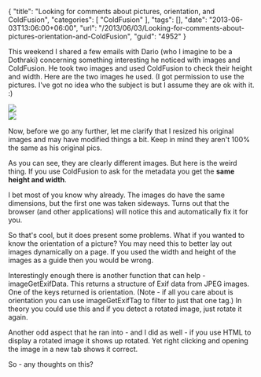 {
	"title": "Looking for comments about pictures, orientation, and ColdFusion",
	"categories": [
		"ColdFusion"
	],
	"tags": [],
	"date": "2013-06-03T13:06:00+06:00",
	"url": "/2013/06/03/Looking-for-comments-about-pictures-orientation-and-ColdFusion",
	"guid": "4952"
}

This weekend I shared a few emails with Dario (who I imagine to be a Dothraki) concerning something interesting he noticed with images and ColdFusion. He took two images and used ColdFusion to check their height and width. Here are the two images he used. (I got permission to use the pictures. I've got no idea who the subject is but I assume they are ok with it. :)
<!--more-->
<img src="http://www.raymondcamden.com/images/s1.jpg" />
<br/>
<img src="http://www.raymondcamden.com/images/s2.jpg" />

Now, before we go any further, let me clarify that I resized his original images and may have modified things a bit. Keep in mind they aren't 100% the same as his original pics.

As you can see, they are clearly different images. But here is the weird thing. If you use ColdFusion to ask for the metadata you get the <strong>same height and width</strong>.

I bet most of you know why already. The images do have the same dimensions, but the first one was taken sideways. Turns out that the browser (and other applications) will notice this and automatically fix it for you.

So that's cool, but it does present some problems. What if you wanted to know the orientation of a picture? You may need this to better lay out images dynamically on a page. If you used the width and height of the images as a guide then you would be wrong. 

Interestingly enough there is another function that can help - imageGetExifData. This returns a structure of Exif data from JPEG images. One of the keys returned is orientation. (Note - if all you care about is orientation you can use imageGetExifTag to filter to just that one tag.) In theory you could use this and if you detect a rotated image, just rotate it again. 

Another odd aspect that he ran into - and I did as well - if you use HTML to display a rotated image it shows up rotated. Yet right clicking and opening the image in a new tab shows it correct. 

So - any thoughts on this?